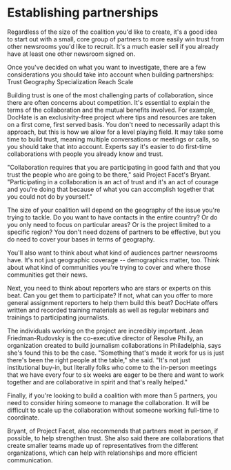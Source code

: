 # Establishing partnerships

Regardless of the size of the coalition you'd like to create, it's a good idea to start out with a small, core group of partners to more easily win trust from other newsrooms you'd like to recruit. It's a much easier sell if you already have at least one other newsroom signed on.

Once you've decided on what you want to investigate, there are a few considerations you should take into account when building partnerships: Trust Geography Specialization Reach Scale

Building trust is one of the most challenging parts of collaboration, since there are often concerns about competition. It's essential to explain the terms of the collaboration and the mutual benefits involved. For example, DocHate is an exclusivity-free project where tips and resources are taken on a first come, first served basis. You don't need to necessarily adapt this approach, but this is how we allow for a level playing field. It may take some time to build trust, meaning multiple conversations or meetings or calls, so you should take that into account. Experts say it's easier to do first-time collaborations with people you already know and trust.

"Collaboration requires that you are participating in good faith and that you trust the people who are going to be there," said Project Facet's Bryant. "Participating in a collaboration is an act of trust and it's an act of courage and you're doing that because of what you can accomplish together that you could not do by yourself."

The size of your coalition will depend on the geography of the issue you're trying to tackle. Do you want to have contacts in the entire country? Or do you only need to focus on particular areas? Or is the project limited to a specific region? You don't need dozens of partners to be effective, but you do need to cover your bases in terms of geography.

You'll also want to think about what kind of audiences partner newsrooms have. It's not just geographic coverage -- demographics matter, too. Think about what kind of communities you're trying to cover and where those communities get their news.

Next, you need to think about reporters who are stars or experts on this beat. Can you get them to participate? If not, what can you offer to more general assignment reporters to help them build this beat? DocHate offers written and recorded training materials as well as regular webinars and trainings to participating journalists.

The individuals working on the project are incredibly important. Jean Friedman-Rudovsky is the co-executive director of Resolve Philly, an organization created to build journalism collaborations in Philadelphia, says she's found this to be the case. "Something that's made it work for us is just there's been the right people at the table," she said. "It's not just institutional buy-in, but literally folks who come to the in-person meetings that we have every four to six weeks are eager to be there and want to work together and are collaborative in spirit and that's really helped."

Finally, if you're looking to build a coalition with more than 5 partners, you need to consider hiring someone to manage the collaboration. It will be difficult to scale up the collaboration without someone working full-time to coordinate.

Bryant, of Project Facet, also recommends that partners meet in person, if possible, to help strengthen trust. She also said there are collaborations that create smaller teams made up of representatives from the different organizations, which can help with relationships and more efficient communication.


